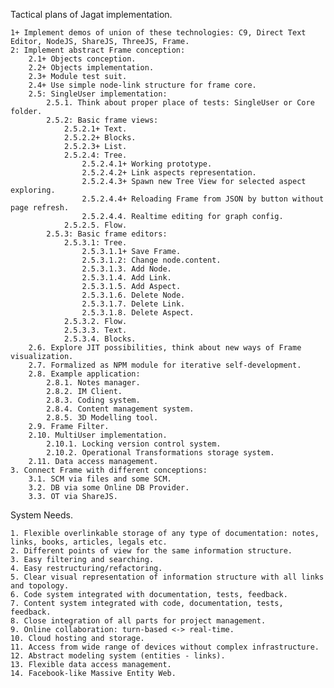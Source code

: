 Tactical plans of Jagat implementation.

	1+ Implement demos of union of these technologies: C9, Direct Text Editor, NodeJS, ShareJS, ThreeJS, Frame.
	2: Implement abstract Frame conception:
		2.1+ Objects conception.
		2.2+ Objects implementation.
		2.3+ Module test suit.
		2.4+ Use simple node-link structure for frame core.
		2.5: SingleUser implementation:
			2.5.1. Think about proper place of tests: SingleUser or Core folder.
			2.5.2: Basic frame views:
				2.5.2.1+ Text.
				2.5.2.2+ Blocks.
				2.5.2.3+ List.
				2.5.2.4: Tree.
					2.5.2.4.1+ Working prototype.
					2.5.2.4.2+ Link aspects representation.
					2.5.2.4.3+ Spawn new Tree View for selected aspect exploring.
					2.5.2.4.4+ Reloading Frame from JSON by button without page refresh.
					2.5.2.4.4. Realtime editing for graph config.
				2.5.2.5. Flow.
			2.5.3: Basic frame editors:
				2.5.3.1: Tree.
					2.5.3.1.1+ Save Frame.
					2.5.3.1.2: Change node.content.
					2.5.3.1.3. Add Node.
					2.5.3.1.4. Add Link.
					2.5.3.1.5. Add Aspect.
					2.5.3.1.6. Delete Node.
					2.5.3.1.7. Delete Link.
					2.5.3.1.8. Delete Aspect.
				2.5.3.2. Flow.
				2.5.3.3. Text.
				2.5.3.4. Blocks.
		2.6. Explore JIT possibilities, think about new ways of Frame visualization.
		2.7. Formalized as NPM module for iterative self-development.
		2.8. Example application:
			2.8.1. Notes manager.
			2.8.2. IM Client.
			2.8.3. Coding system.
			2.8.4. Content management system.
			2.8.5. 3D Modelling tool.
		2.9. Frame Filter.
		2.10. MultiUser implementation.
			2.10.1. Locking version control system.
			2.10.2. Operational Transformations storage system.
		2.11. Data access management.
	3. Connect Frame with different conceptions:
		3.1. SCM via files and some SCM.
		3.2. DB via some Online DB Provider.
		3.3. OT via ShareJS.

System Needs.

	1. Flexible overlinkable storage of any type of documentation: notes, links, books, articles, legals etc.
	2. Different points of view for the same information structure.
	3. Easy filtering and searching.
	4. Easy restructuring/refactoring.
	5. Clear visual representation of information structure with all links and topology.
	6. Code system integrated with documentation, tests, feedback.
	7. Content system integrated with code, documentation, tests, feedback.
	8. Close integration of all parts for project management.
	9. Online collaboration: turn-based <-> real-time.
	10. Cloud hosting and storage.
	11. Access from wide range of devices without complex infrastructure.
	12. Abstract modeling system (entities - links).
	13. Flexible data access management.
	14. Facebook-like Massive Entity Web.